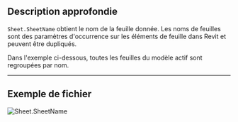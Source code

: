 ## Description approfondie
`Sheet.SheetName` obtient le nom de la feuille donnée. Les noms de feuilles sont des paramètres d'occurrence sur les éléments de feuille dans Revit et peuvent être dupliqués.

Dans l'exemple ci-dessous, toutes les feuilles du modèle actif sont regroupées par nom.
___
## Exemple de fichier

![Sheet.SheetName](./Revit.Elements.Views.Sheet.SheetName_img.jpg)
